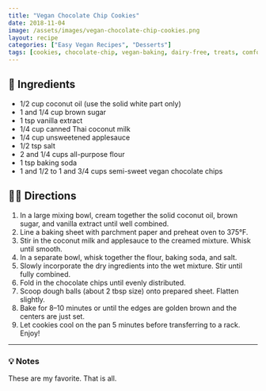 ```yaml
---
title: "Vegan Chocolate Chip Cookies"
date: 2018-11-04
image: /assets/images/vegan-chocolate-chip-cookies.png
layout: recipe
categories: ["Easy Vegan Recipes", "Desserts"]
tags: [cookies, chocolate-chip, vegan-baking, dairy-free, treats, comfort-food]
---
```


## 🧾 Ingredients

- 1/2 cup coconut oil (use the solid white part only)  
- 1 and 1/4 cup brown sugar  
- 1 tsp vanilla extract  
- 1/4 cup canned Thai coconut milk  
- 1/4 cup unsweetened applesauce  
- 1/2 tsp salt  
- 2 and 1/4 cups all-purpose flour  
- 1 tsp baking soda  
- 1 and 1/2 to 1 and 3/4 cups semi-sweet vegan chocolate chips  

## 👩‍🍳 Directions

1. In a large mixing bowl, cream together the solid coconut oil, brown sugar, and vanilla extract until well combined.  
2. Line a baking sheet with parchment paper and preheat oven to 375°F.  
3. Stir in the coconut milk and applesauce to the creamed mixture. Whisk until smooth.  
4. In a separate bowl, whisk together the flour, baking soda, and salt.  
5. Slowly incorporate the dry ingredients into the wet mixture. Stir until fully combined.  
6. Fold in the chocolate chips until evenly distributed.  
7. Scoop dough balls (about 2 tbsp size) onto prepared sheet. Flatten slightly.  
8. Bake for 8–10 minutes or until the edges are golden brown and the centers are just set.  
9. Let cookies cool on the pan 5 minutes before transferring to a rack. Enjoy!


---

### 💡 Notes

These are my favorite. That is all.